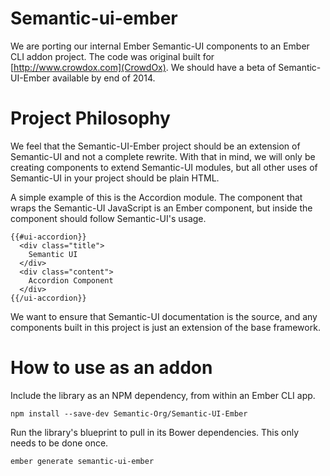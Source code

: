 # Semantic-ui-ember

We are porting our internal Ember Semantic-UI components to an Ember CLI addon project. The code was original built for [http://www.crowdox.com](CrowdOx). We should have a beta of Semantic-UI-Ember available by end of 2014.

# Project Philosophy

We feel that the Semantic-UI-Ember project should be an extension of Semantic-UI and not a complete rewrite. With that in mind, we will only be creating components to extend Semantic-UI modules, but all other uses of Semantic-UI in your project should be plain HTML.

A simple example of this is the Accordion module. The component that wraps the Semantic-UI JavaScript is an Ember component, but inside the component should follow Semantic-UI's usage.

```
{{#ui-accordion}}
  <div class="title">
    Semantic UI
  </div>
  <div class="content">
    Accordion Component
  </div>
{{/ui-accordion}}
```

We want to ensure that Semantic-UI documentation is the source, and any components built in this project is just an extension of the base framework.

# How to use as an addon

Include the library as an NPM dependency, from within an Ember CLI app.

```
npm install --save-dev Semantic-Org/Semantic-UI-Ember
```

Run the library's blueprint to pull in its Bower dependencies. This only needs to be done once.

```
ember generate semantic-ui-ember
```
